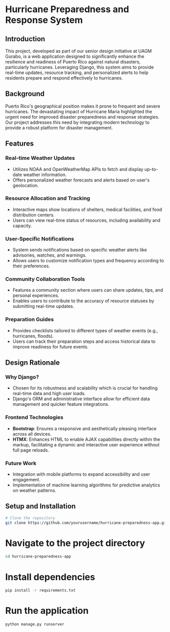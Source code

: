 # Hurricane Preparedness and Response System

## Introduction
This project, developed as part of our senior design initiative at UAGM Gurabo, is a web application designed to significantly enhance the resilience and readiness of Puerto Rico against natural disasters, particularly hurricanes. Leveraging Django, this system aims to provide real-time updates, resource tracking, and personalized alerts to help residents prepare and respond effectively to hurricanes.

## Background
Puerto Rico's geographical position makes it prone to frequent and severe hurricanes. The devastating impact of Hurricane Maria highlighted the urgent need for improved disaster preparedness and response strategies. Our project addresses this need by integrating modern technology to provide a robust platform for disaster management.

## Features

### Real-time Weather Updates
- Utilizes NOAA and OpenWeatherMap APIs to fetch and display up-to-date weather information.
- Offers personalized weather forecasts and alerts based on user's geolocation.

### Resource Allocation and Tracking
- Interactive maps show locations of shelters, medical facilities, and food distribution centers.
- Users can view real-time status of resources, including availability and capacity.

### User-Specific Notifications
- System sends notifications based on specific weather alerts like advisories, watches, and warnings.
- Allows users to customize notification types and frequency according to their preferences.

### Community Collaboration Tools
- Features a community section where users can share updates, tips, and personal experiences.
- Enables users to contribute to the accuracy of resource statuses by submitting real-time updates.

### Preparation Guides
- Provides checklists tailored to different types of weather events (e.g., hurricanes, floods).
- Users can track their preparation steps and access historical data to improve readiness for future events.

## Design Rationale

### Why Django?
- Chosen for its robustness and scalability which is crucial for handling real-time data and high user loads.
- Django's ORM and administrative interface allow for efficient data management and quicker feature integrations.

### Frontend Technologies
- **Bootstrap**: Ensures a responsive and aesthetically pleasing interface across all devices.
- **HTMX**: Enhances HTML to enable AJAX capabilities directly within the markup, facilitating a dynamic and interactive user experience without full page reloads.

### Future Work
- Integration with mobile platforms to expand accessibility and user engagement.
- Implementation of machine learning algorithms for predictive analytics on weather patterns.

## Setup and Installation

```bash
# Clone the repository
git clone https://github.com/yourusername/hurricane-preparedness-app.git
```
# Navigate to the project directory
```bash
cd hurricane-preparedness-app
```

# Install dependencies
```bash
pip install -r requirements.txt
```

# Run the application
```bash
python manage.py runserver
```
